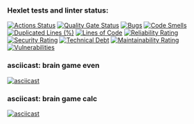 ### Hexlet tests and linter status:
[![Actions Status](https://github.com/ixpr/php-project-45/actions/workflows/hexlet-check.yml/badge.svg)](https://github.com/ixpr/php-project-45/actions)
[![Quality Gate Status](https://sonarcloud.io/api/project_badges/measure?project=ixpr_php-project-45&metric=alert_status)](https://sonarcloud.io/summary/new_code?id=ixpr_php-project-45)
[![Bugs](https://sonarcloud.io/api/project_badges/measure?project=ixpr_php-project-45&metric=bugs)](https://sonarcloud.io/summary/new_code?id=ixpr_php-project-45)
[![Code Smells](https://sonarcloud.io/api/project_badges/measure?project=ixpr_php-project-45&metric=code_smells)](https://sonarcloud.io/summary/new_code?id=ixpr_php-project-45)
[![Duplicated Lines (%)](https://sonarcloud.io/api/project_badges/measure?project=ixpr_php-project-45&metric=duplicated_lines_density)](https://sonarcloud.io/summary/new_code?id=ixpr_php-project-45)
[![Lines of Code](https://sonarcloud.io/api/project_badges/measure?project=ixpr_php-project-45&metric=ncloc)](https://sonarcloud.io/summary/new_code?id=ixpr_php-project-45)
[![Reliability Rating](https://sonarcloud.io/api/project_badges/measure?project=ixpr_php-project-45&metric=reliability_rating)](https://sonarcloud.io/summary/new_code?id=ixpr_php-project-45)
[![Security Rating](https://sonarcloud.io/api/project_badges/measure?project=ixpr_php-project-45&metric=security_rating)](https://sonarcloud.io/summary/new_code?id=ixpr_php-project-45)
[![Technical Debt](https://sonarcloud.io/api/project_badges/measure?project=ixpr_php-project-45&metric=sqale_index)](https://sonarcloud.io/summary/new_code?id=ixpr_php-project-45)
[![Maintainability Rating](https://sonarcloud.io/api/project_badges/measure?project=ixpr_php-project-45&metric=sqale_rating)](https://sonarcloud.io/summary/new_code?id=ixpr_php-project-45)
[![Vulnerabilities](https://sonarcloud.io/api/project_badges/measure?project=ixpr_php-project-45&metric=vulnerabilities)](https://sonarcloud.io/summary/new_code?id=ixpr_php-project-45)
### asciicast: brain game even
[![asciicast](https://asciinema.org/a/2BNDSnzVyWNNkISZHviEDZMr7.svg)](https://asciinema.org/a/2BNDSnzVyWNNkISZHviEDZMr7)
### asciicast: brain game calc
[![asciicast](https://asciinema.org/a/Tc6f1IoE7pbbDOXmki1Zdp1fT.svg)](https://asciinema.org/a/Tc6f1IoE7pbbDOXmki1Zdp1fT)
